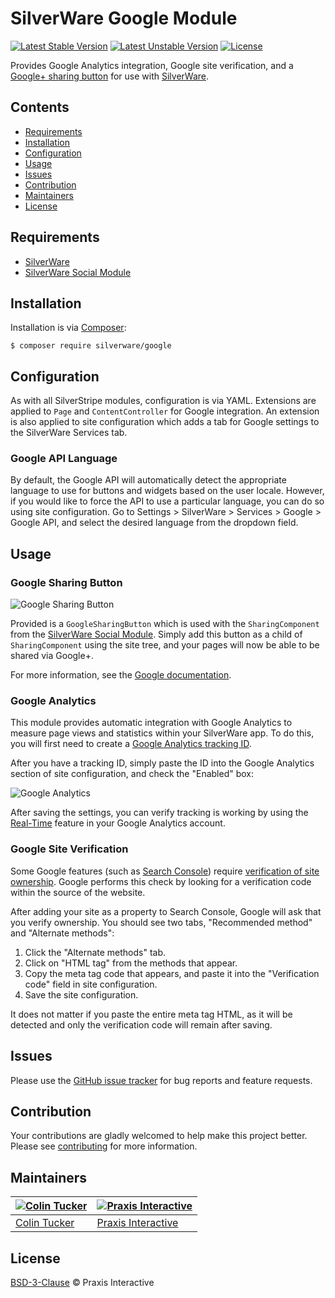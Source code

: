 # SilverWare Google Module

[![Latest Stable Version](https://poser.pugx.org/silverware/google/v/stable)](https://packagist.org/packages/silverware/google)
[![Latest Unstable Version](https://poser.pugx.org/silverware/google/v/unstable)](https://packagist.org/packages/silverware/google)
[![License](https://poser.pugx.org/silverware/google/license)](https://packagist.org/packages/silverware/google)

Provides Google Analytics integration, Google site verification, and a 
[Google+ sharing button][googlesharebutton] for use with [SilverWare][silverware].

## Contents

- [Requirements](#requirements)
- [Installation](#installation)
- [Configuration](#configuration)
- [Usage](#usage)
- [Issues](#issues)
- [Contribution](#contribution)
- [Maintainers](#maintainers)
- [License](#license)

## Requirements

- [SilverWare][silverware]
- [SilverWare Social Module][silverware-social]

## Installation

Installation is via [Composer][composer]:

```
$ composer require silverware/google
```

## Configuration

As with all SilverStripe modules, configuration is via YAML.  Extensions are applied to `Page` and
`ContentController` for Google integration.  An extension is also applied to site configuration which
adds a tab for Google settings to the SilverWare Services tab.

### Google API Language

By default, the Google API will automatically detect the appropriate language to use for buttons
and widgets based on the user locale. However, if you would like to force the API to use a particular language,
you can do so using site configuration. Go to Settings > SilverWare > Services > Google > Google API, and
select the desired language from the dropdown field.

## Usage

### Google Sharing Button

![Google Sharing Button](http://i.imgur.com/MLb5nVf.png)

Provided is a `GoogleSharingButton` which is used with the `SharingComponent`
from the [SilverWare Social Module][silverware-social]. Simply add this button as a child of
`SharingComponent` using the site tree, and your pages will now
be able to be shared via Google+.

For more information, see the [Google documentation][googlesharebutton].

### Google Analytics

This module provides automatic integration with Google Analytics to measure page views
and statistics within your SilverWare app. To do this, you will first need to create
a [Google Analytics tracking ID][googleanalyticsid].

After you have a tracking ID, simply paste the ID into the
Google Analytics section of site configuration, and check the "Enabled" box:

![Google Analytics](http://i.imgur.com/Lu7HPo9.png)

After saving the settings, you can verify tracking is
working by using the [Real-Time][googleanalyticsrt] feature in your Google Analytics account.

### Google Site Verification

Some Google features (such as [Search Console][googlesearchconsole]) require [verification of site ownership][googlesiteverification].
Google performs this check by looking for a verification code within the source of the website.

After adding your site as a property to Search Console, Google will ask that you
verify ownership. You should see two tabs, "Recommended method" and "Alternate methods":

1. Click the "Alternate methods" tab.
2. Click on "HTML tag" from the methods that appear.
3. Copy the meta tag code that appears, and paste it into the "Verification code" field in site configuration.
4. Save the site configuration.

It does not matter if you paste the entire meta tag HTML, as it will be detected and only the
verification code will remain after saving.

## Issues

Please use the [GitHub issue tracker][issues] for bug reports and feature requests.

## Contribution

Your contributions are gladly welcomed to help make this project better.
Please see [contributing](CONTRIBUTING.md) for more information.

## Maintainers

[![Colin Tucker](https://avatars3.githubusercontent.com/u/1853705?s=144)](https://github.com/colintucker) | [![Praxis Interactive](https://avatars2.githubusercontent.com/u/1782612?s=144)](https://www.praxis.net.au)
---|---
[Colin Tucker](https://github.com/colintucker) | [Praxis Interactive](https://www.praxis.net.au)

## License

[BSD-3-Clause](LICENSE.md) &copy; Praxis Interactive

[composer]: https://getcomposer.org
[googlesharebutton]: https://developers.google.com/+/web/share/
[googleanalyticsid]: https://support.google.com/analytics/answer/1008080
[googleanalyticsrt]: https://support.google.com/analytics/answer/1638635
[googlesiteverification]: https://support.google.com/webmasters/answer/35179
[googlesearchconsole]: https://www.google.com/webmasters/tools
[silverware]: https://github.com/praxisnetau/silverware
[silverware-social]: https://github.com/praxisnetau/silverware-social
[issues]: https://github.com/praxisnetau/silverware-google/issues
